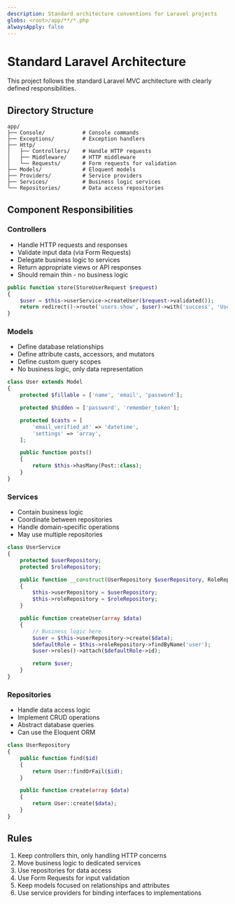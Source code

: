 ```yaml
---
description: Standard architecture conventions for Laravel projects
globs: <root>/app/**/*.php
alwaysApply: false
---
```


# Standard Laravel Architecture

This project follows the standard Laravel MVC architecture with clearly defined responsibilities.

## Directory Structure

```
app/
├── Console/            # Console commands
├── Exceptions/         # Exception handlers
├── Http/
│   ├── Controllers/    # Handle HTTP requests
│   ├── Middleware/     # HTTP middleware
│   └── Requests/       # Form requests for validation
├── Models/             # Eloquent models
├── Providers/          # Service providers
├── Services/           # Business logic services
└── Repositories/       # Data access repositories
```

## Component Responsibilities

### Controllers

-   Handle HTTP requests and responses
-   Validate input data (via Form Requests)
-   Delegate business logic to services
-   Return appropriate views or API responses
-   Should remain thin - no business logic

```php
public function store(StoreUserRequest $request)
{
    $user = $this->userService->createUser($request->validated());
    return redirect()->route('users.show', $user)->with('success', 'User created successfully');
}
```

### Models

-   Define database relationships
-   Define attribute casts, accessors, and mutators
-   Define custom query scopes
-   No business logic, only data representation

```php
class User extends Model
{
    protected $fillable = ['name', 'email', 'password'];

    protected $hidden = ['password', 'remember_token'];

    protected $casts = [
        'email_verified_at' => 'datetime',
        'settings' => 'array',
    ];

    public function posts()
    {
        return $this->hasMany(Post::class);
    }
}
```

### Services

-   Contain business logic
-   Coordinate between repositories
-   Handle domain-specific operations
-   May use multiple repositories

```php
class UserService
{
    protected $userRepository;
    protected $roleRepository;

    public function __construct(UserRepository $userRepository, RoleRepository $roleRepository)
    {
        $this->userRepository = $userRepository;
        $this->roleRepository = $roleRepository;
    }

    public function createUser(array $data)
    {
        // Business logic here
        $user = $this->userRepository->create($data);
        $defaultRole = $this->roleRepository->findByName('user');
        $user->roles()->attach($defaultRole->id);

        return $user;
    }
}
```

### Repositories

-   Handle data access logic
-   Implement CRUD operations
-   Abstract database queries
-   Can use the Eloquent ORM

```php
class UserRepository
{
    public function find($id)
    {
        return User::findOrFail($id);
    }

    public function create(array $data)
    {
        return User::create($data);
    }
}
```

## Rules

1. Keep controllers thin, only handling HTTP concerns
2. Move business logic to dedicated services
3. Use repositories for data access
4. Use Form Requests for input validation
5. Keep models focused on relationships and attributes
6. Use service providers for binding interfaces to implementations
